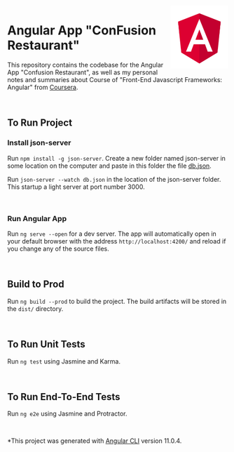 <img src="https://github.com/devniel93/angular-restaurant-app/blob/master/src/assets/images/angular-logo.svg" align="right" width="131" height="143">

# Angular App "ConFusion Restaurant"

This repository contains the codebase for the Angular App "Confusion Restaurant", as well as my personal notes and summaries about Course of "Front-End Javascript Frameworks: Angular" from [Coursera](https://www.coursera.org/learn/angular).

<br/>

## To Run Project

### Install json-server

Run `npm install -g json-server`. Create a new folder named json-server in some location on the computer and paste in this folder the file [db.json](https://github.com/devniel93/angular-restaurant-app/blob/master/src/assets/data/db.json).

Run `json-server --watch db.json` in the location of the json-server folder. This startup a light server at port number 3000.

<br/>

### Run Angular App

Run `ng serve --open` for a dev server. The app will automatically open in your default browser with the address `http://localhost:4200/` and reload if you change any of the source files.

<br/>

## Build to Prod

Run `ng build --prod` to build the project. The build artifacts will be stored in the `dist/` directory. 

<br/>

## To Run Unit Tests 
Run `ng test` using Jasmine and Karma.

<br/>

## To Run End-To-End Tests
Run `ng e2e` using Jasmine and Protractor.

<br/>

*This project was generated with [Angular CLI](https://github.com/angular/angular-cli) version 11.0.4.
